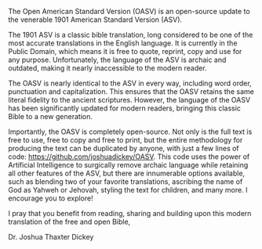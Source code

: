 The Open American Standard Version (OASV) is an open-source update to the venerable 1901 American Standard Version (ASV).

The 1901 ASV is a classic bible translation, long considered to be one of the most accurate translations in the English language. It is currently in the Public Domain, which means it is free to quote, reprint, copy and use for any purpose. Unfortunately, the language of the ASV is archaic and outdated, making it nearly inaccessible to the modern reader.

The OASV is nearly identical to the ASV in every way, including word order, punctuation and capitalization. This ensures that the OASV retains the same literal fidelity to the ancient scriptures. However, the language of the OASV has been significantly updated for modern readers, bringing this classic Bible to a new generation.

Importantly, the OASV is completely open-source. Not only is the full text is free to use, free to copy and free to print, but the entire methodology for producing the text can be duplicated by anyone, with just a few lines of code: https://github.com/joshuadickey/OASV. This code uses the power of Artificial Intelligence to surgically remove archaic language while retaining all other features of the ASV, but there are innumerable options available, such as blending two of your favorite translations, ascribing the name of God as Yahweh or Jehovah, styling the text for children, and many more. I encourage you to explore!

I pray that you benefit from reading, sharing and building upon this modern translation of the free and open Bible,

Dr. Joshua Thaxter Dickey

